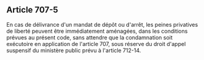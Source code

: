 Article 707-5
----
En cas de délivrance d'un mandat de dépôt ou d'arrêt, les peines privatives de
liberté peuvent être immédiatement aménagées, dans les conditions prévues au
présent code, sans attendre que la condamnation soit exécutoire en application
de l'article 707, sous réserve du droit d'appel suspensif du ministère public
prévu à l'article 712-14.
